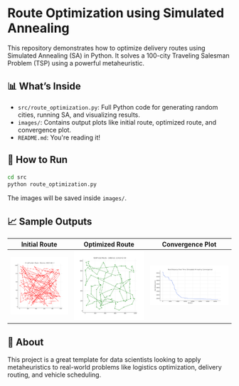 
# Route Optimization using Simulated Annealing

This repository demonstrates how to optimize delivery routes using Simulated Annealing (SA) in Python. It solves a 100-city Traveling Salesman Problem (TSP) using a powerful metaheuristic.

## 📊 What’s Inside

- `src/route_optimization.py`: Full Python code for generating random cities, running SA, and visualizing results.
- `images/`: Contains output plots like initial route, optimized route, and convergence plot.
- `README.md`: You're reading it!

## 🚀 How to Run

```bash
cd src
python route_optimization.py
```

The images will be saved inside `images/`.

## 📈 Sample Outputs

| Initial Route | Optimized Route | Convergence Plot |
|---|---|---|
| ![Initial Route](images/initial_route.png) | ![Optimized Route](images/optimized_route.png) | ![Convergence](images/convergence_plot.png) |

## 🔗 About

This project is a great template for data scientists looking to apply metaheuristics to real-world problems like logistics optimization, delivery routing, and vehicle scheduling.

